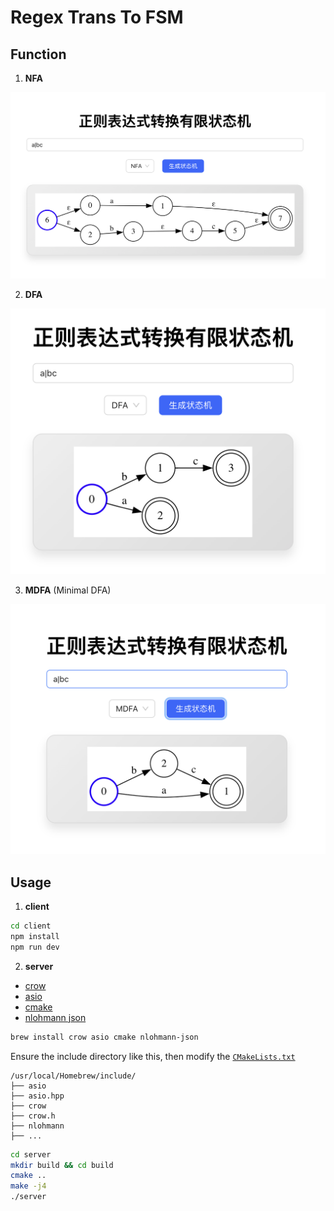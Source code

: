 # Regex Trans To FSM


## Function

1. **NFA**
<img src="./fig/NFA.png" alt="NFA"/>
<br/>

2. **DFA**
<img src="./fig/DFA.png" alt="DFA"/>
<br/>

3. **MDFA** (Minimal DFA)
<img src="./fig/MDFA.png" alt="MDFA"/>
<br/>



## Usage


1. **client**

```bash
cd client
npm install 
npm run dev
```

2. **server**

- [crow](https://crowcpp.org/master/)
- [asio](https://think-async.com/Asio/)
- [cmake](https://cmake.org/)
- [nlohmann json](https://github.com/nlohmann/json)

```bash
brew install crow asio cmake nlohmann-json
```

Ensure the include directory like this, then modify the [`CMakeLists.txt`](./server/CMakeLists.txt)
```
/usr/local/Homebrew/include/
├── asio
├── asio.hpp
├── crow
├── crow.h
├── nlohmann
├── ...
```

```bash
cd server
mkdir build && cd build
cmake ..
make -j4
./server
```

